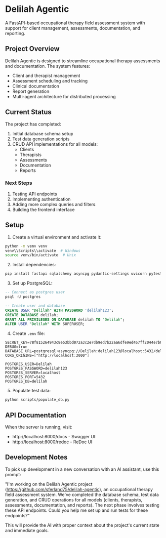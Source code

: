 # Delilah Agentic

A FastAPI-based occupational therapy field assessment system with support for client management, assessments, documentation, and reporting.

## Project Overview

Delilah Agentic is designed to streamline occupational therapy assessments and documentation. The system features:

- Client and therapist management
- Assessment scheduling and tracking
- Clinical documentation
- Report generation
- Multi-agent architecture for distributed processing

## Current Status

The project has completed:
1. Initial database schema setup
2. Test data generation scripts
3. CRUD API implementations for all models:
   - Clients
   - Therapists
   - Assessments
   - Documentation
   - Reports

### Next Steps
1. Testing API endpoints
2. Implementing authentication
3. Adding more complex queries and filters
4. Building the frontend interface

## Setup

1. Create a virtual environment and activate it:
```bash
python -m venv venv
venv\\Scripts\\activate  # Windows
source venv/bin/activate  # Unix
```

2. Install dependencies:
```bash
pip install fastapi sqlalchemy asyncpg pydantic-settings uvicorn pytest pytest-asyncio httpx faker
```

3. Set up PostgreSQL:
```sql
-- Connect as postgres user
psql -U postgres

-- Create user and database
CREATE USER "Delilah" WITH PASSWORD 'delilah123';
CREATE DATABASE delilah;
GRANT ALL PRIVILEGES ON DATABASE delilah TO "Delilah";
ALTER USER "Delilah" WITH SUPERUSER;
```

4. Create `.env` file:
```env
SECRET_KEY=78f815264943c8e53bbd072a3c2e7db9ed7b22aa6dfe9ed467ff2044e7b07d8a
DEBUG=true
DATABASE_URL=postgresql+asyncpg://Delilah:delilah123@localhost:5432/delilah
CORS_ORIGINS=["http://localhost:3000"]

POSTGRES_USER=Delilah
POSTGRES_PASSWORD=delilah123
POSTGRES_SERVER=localhost
POSTGRES_PORT=5432
POSTGRES_DB=delilah
```

5. Populate test data:
```bash
python scripts/populate_db.py
```

## API Documentation

When the server is running, visit:
- http://localhost:8000/docs - Swagger UI
- http://localhost:8000/redoc - ReDoc UI

## Development Notes

To pick up development in a new conversation with an AI assistant, use this prompt:

"I'm working on the Delilah Agentic project (https://github.com/sferland75/delilah-agentic), an occupational therapy field assessment system. We've completed the database schema, test data generation, and CRUD operations for all models (clients, therapists, assessments, documentation, and reports). The next phase involves testing these API endpoints. Could you help me set up and run tests for these endpoints?"

This will provide the AI with proper context about the project's current state and immediate goals.